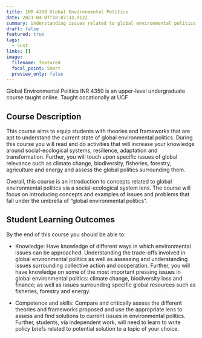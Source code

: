 ```yaml
---
title: INR 4350 Global Environmental Politics
date: 2021-04-07T18:07:33.912Z
summary: Understanding issues related to global environmental politics employing different frameworks focused on social-ecological systems.
draft: false
featured: true
tags:
  - Sust
links: []
image:
  filename: featured
  focal_point: Smart
  preview_only: false
---
```

Global Environmental Politics INR 4350 is an upper-level undergraduate course taught online. 
Taught occationally at UCF

## Course Description
This course aims to equip students with theories and frameworks that are apt to understand 
the current state of global environmental politics.  During this course you will read and do activities 
that will increase your knowledge around social-ecological systems, resilience, 
adaptation and transformation. Further, you will touch upon specific 
issues of global relevance such as climate change, biodiversity, fisheries, forestry, 
agriculture and energy and assess the global politics surrounding them.  

Overall, this course is an introduction to concepts related to global environmental politics 
via a social-ecological system lens. The course will focus on introducing concepts 
and examples of issues and problems that fall under the umbrella of “global environmental politics”.


## Student Learning Outcomes
By the end of this course you should be able to:

- Knowledge: Have knowledge of different ways in which environmental issues can be approached. 
Understanding the trade-offs involved in global environmental politics as well as assessing 
and understanding issues surrounding collective action and cooperation. 
Further, you will have knowledge on some of the most important pressing issues in 
global environmental politics: climate change, biodiversity loss and finance; as well as issues 
surrounding specific global resources such as fisheries, forestry and energy. 

- Competence and skills: Compare and critically assess the different theories 
and frameworks proposed and use the appropriate lens to assess and find solutions 
to current issues in environmental politics. Further, students, via independent work, 
will need to learn to write policy briefs related to potential solution to a topic of your choice.
